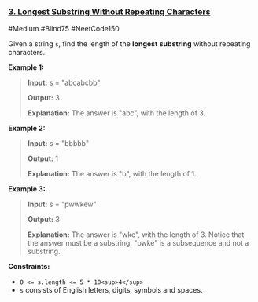 ### [3. Longest Substring Without Repeating Characters](https://leetcode.com/problems/longest-substring-without-repeating-characters/)

#Medium #Blind75 #NeetCode150

Given a string `s`, find the length of the **longest** **substring** without repeating characters.

**Example 1:**

> **Input:** s = "abcabcbb"
>
> **Output:** 3
>
> **Explanation:** The answer is "abc", with the length of 3.

**Example 2:**

> **Input:** s = "bbbbb"
>
> **Output:** 1
>
> **Explanation:** The answer is "b", with the length of 1.

**Example 3:**

> **Input:** s = "pwwkew"
>
> **Output:** 3
>
> **Explanation:** The answer is "wke", with the length of 3. Notice that the
> answer must be a substring, "pwke" is a subsequence and not a substring.

**Constraints:**

- `0 <= s.length <= 5 * 10<sup>4</sup>`
- `s` consists of English letters, digits, symbols and spaces.
